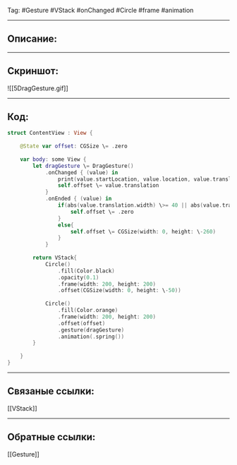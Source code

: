 Tag: #Gesture #VStack #onChanged #Circle #frame #animation

---
## Описание:


---
## Скриншот:
![[5DragGesture.gif]]

---
## Код:

``` swift
struct ContentView : View {
    
    @State var offset: CGSize \= .zero
    
    var body: some View {
        let dragGesture \= DragGesture()
            .onChanged { (value) in
                print(value.startLocation, value.location, value.translation)
                self.offset \= value.translation
            }
            .onEnded { (value) in
                if(abs(value.translation.width) \>= 40 || abs(value.translation.height \- (\-260)) \>= 40){
                    self.offset \= .zero
                }
                else{
                    self.offset \= CGSize(width: 0, height: \-260)
                }
            }
        
        return VStack{
            Circle()
                .fill(Color.black)
                .opacity(0.1)
                .frame(width: 200, height: 200)
                .offset(CGSize(width: 0, height: \-50))
            
            Circle()
                .fill(Color.orange)
                .frame(width: 200, height: 200)
                .offset(offset)
                .gesture(dragGesture)
                .animation(.spring())
        }
        
    }
}

```

---
## Связаные ссылки:
[[VStack]]

---
## Обратные ссылки:
[[Gesture]]